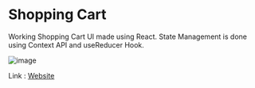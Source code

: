 # Shopping Cart

Working Shopping Cart UI made using React. State Management is done using Context API and useReducer Hook.

![image](https://github.com/Ashish-Bind/Shopping-Cart-React/assets/121487855/970b52b6-8d5f-4562-afe7-e0fb497c32ad)

Link : [Website](https://react-shopping-cart-ashish.netlify.app/)
